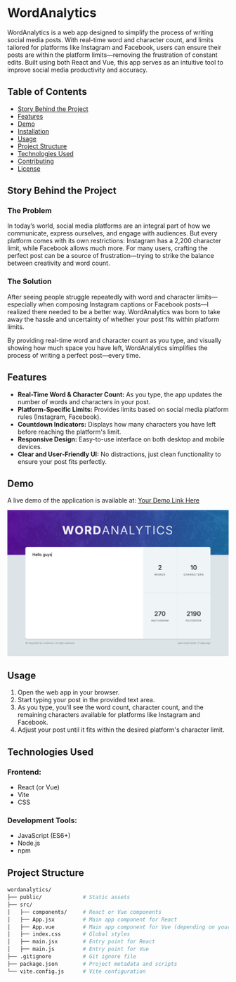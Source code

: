 # WordAnalytics

WordAnalytics is a web app designed to simplify the process of writing social media posts. With real-time word and character count, and limits tailored for platforms like Instagram and Facebook, users can ensure their posts are within the platform limits—removing the frustration of constant edits. Built using both React and Vue, this app serves as an intuitive tool to improve social media productivity and accuracy.

## Table of Contents

- [Story Behind the Project](#story-behind-the-project)
- [Features](#features)
- [Demo](#demo)
- [Installation](#installation)
- [Usage](#usage)
- [Project Structure](#project-structure)
- [Technologies Used](#technologies-used)
- [Contributing](#contributing)
- [License](#license)

## Story Behind the Project

### The Problem

In today’s world, social media platforms are an integral part of how we communicate, express ourselves, and engage with audiences. But every platform comes with its own restrictions: Instagram has a 2,200 character limit, while Facebook allows much more. For many users, crafting the perfect post can be a source of frustration—trying to strike the balance between creativity and word count.

### The Solution

After seeing people struggle repeatedly with word and character limits—especially when composing Instagram captions or Facebook posts—I realized there needed to be a better way. WordAnalytics was born to take away the hassle and uncertainty of whether your post fits within platform limits.

By providing real-time word and character count as you type, and visually showing how much space you have left, WordAnalytics simplifies the process of writing a perfect post—every time.

## Features

- **Real-Time Word & Character Count:** As you type, the app updates the number of words and characters in your post.
- **Platform-Specific Limits:** Provides limits based on social media platform rules (Instagram, Facebook).
- **Countdown Indicators:** Displays how many characters you have left before reaching the platform's limit.
- **Responsive Design:** Easy-to-use interface on both desktop and mobile devices.
- **Clear and User-Friendly UI:** No distractions, just clean functionality to ensure your post fits perfectly.

## Demo

A live demo of the application is available at: [Your Demo Link Here](http//)

![WordAnalytics Screenshot](./src/img/img.png)

## Usage

1. Open the web app in your browser.
2. Start typing your post in the provided text area.
3. As you type, you’ll see the word count, character count, and the remaining characters available for platforms like Instagram and Facebook.
4. Adjust your post until it fits within the desired platform's character limit.

## Technologies Used

### Frontend:
- React (or Vue)
- Vite
- CSS

### Development Tools:
- JavaScript (ES6+)
- Node.js
- npm
## Project Structure

```bash
wordanalytics/
├── public/             # Static assets
├── src/
│   ├── components/     # React or Vue components
│   ├── App.jsx         # Main app component for React
│   ├── App.vue         # Main app component for Vue (depending on your build)
│   ├── index.css       # Global styles
│   ├── main.jsx        # Entry point for React
│   ├── main.js         # Entry point for Vue
├── .gitignore          # Git ignore file
├── package.json        # Project metadata and scripts
└── vite.config.js      # Vite configuration
```
